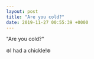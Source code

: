 ```yaml
---
layout: post
title: "Are you cold?"
date: 2019-11-27 00:55:39 +0000
---
```


"Are you cold?"

❄️I had a chickle!❄️

